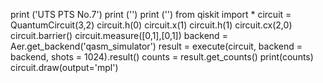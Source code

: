 print ('UTS PTS No.7')
print ('')
print ('')
from qiskit import *
circuit = QuantumCircuit(3,2)
circuit.h(0)
circuit.x(1)
circuit.h(1)
circuit.cx(2,0)
circuit.barrier()
circuit.measure([0,1],[0,1])
backend = Aer.get_backend('qasm_simulator')
result = execute(circuit, backend = backend, shots = 1024).result()
counts = result.get_counts()
print(counts)
circuit.draw(output='mpl')
